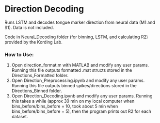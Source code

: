 # Direction Decoding
Runs LSTM and decodes tongue marker direction from neural data (M1 and S1). Data is not included.

Code in Neural_Decoding folder (for binning, LSTM, and calculating R2) provided by the Kording Lab.

### How to Use:
1. Open direction_format.m with MATLAB and modify any user params. Running this file outputs formatted .mat structs stored in the Directions_Formatted folder.
2. Open Direction_Preprocessing.ipynb and modify any user params. Running this file outputs binned spikes/directions stored in the Directions_Binned folder.
3. Open Direction_Decoding.ipynb and modify any user params. Running this takes a while (approx 30 min on my local computer when bins_before/bins_before = 10, took about 5 min when bins_before/bins_before = 5), then the program prints out R2 for each dataset.